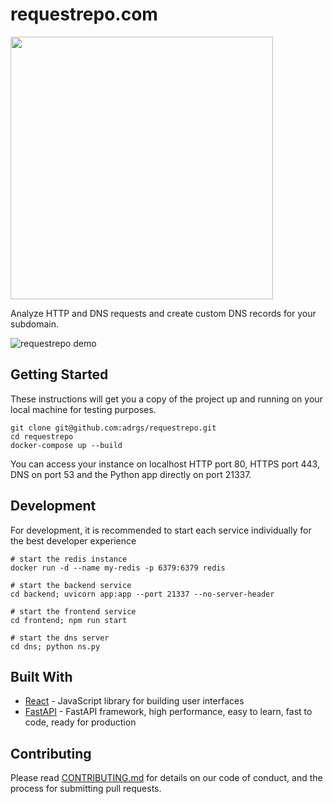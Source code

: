 # requestrepo.com


<img src="https://svgshare.com/i/pSP.svg" width="420">

Analyze HTTP and DNS requests and create custom DNS records for your subdomain.

![requestrepo demo](https://i.imgur.com/yiap11c.png)


## Getting Started

These instructions will get you a copy of the project up and running on your local machine for testing purposes.

```
git clone git@github.com:adrgs/requestrepo.git
cd requestrepo
docker-compose up --build
```

You can access your instance on localhost HTTP port 80, HTTPS port 443, DNS on port 53 and the Python app directly on port 21337.

## Development

For development, it is recommended to start each service individually for the best developer experience

```
# start the redis instance
docker run -d --name my-redis -p 6379:6379 redis

# start the backend service
cd backend; uvicorn app:app --port 21337 --no-server-header

# start the frontend service
cd frontend; npm run start

# start the dns server
cd dns; python ns.py
```

## Built With

* [React](https://reactjs.org/) - JavaScript library for building user interfaces
* [FastAPI](https://fastapi.tiangolo.com/lo/) - FastAPI framework, high performance, easy to learn, fast to code, ready for production

## Contributing

Please read [CONTRIBUTING.md](CONTRIBUTING.md) for details on our code of conduct, and the process for submitting pull requests.
